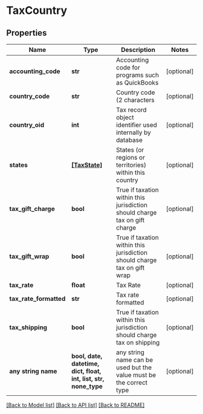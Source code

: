 # TaxCountry


## Properties
Name | Type | Description | Notes
------------ | ------------- | ------------- | -------------
**accounting_code** | **str** | Accounting code for programs such as QuickBooks | [optional] 
**country_code** | **str** | Country code (2 characters | [optional] 
**country_oid** | **int** | Tax record object identifier used internally by database | [optional] 
**states** | [**[TaxState]**](TaxState.md) | States (or regions or territories) within this country | [optional] 
**tax_gift_charge** | **bool** | True if taxation within this jurisdiction should charge tax on gift charge | [optional] 
**tax_gift_wrap** | **bool** | True if taxation within this jurisdiction should charge tax on gift wrap | [optional] 
**tax_rate** | **float** | Tax Rate | [optional] 
**tax_rate_formatted** | **str** | Tax rate formatted | [optional] 
**tax_shipping** | **bool** | True if taxation within this jurisdiction should charge tax on shipping | [optional] 
**any string name** | **bool, date, datetime, dict, float, int, list, str, none_type** | any string name can be used but the value must be the correct type | [optional]

[[Back to Model list]](../README.md#documentation-for-models) [[Back to API list]](../README.md#documentation-for-api-endpoints) [[Back to README]](../README.md)


